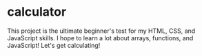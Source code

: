 # calculator

This project is the ultimate beginner's test for my HTML, CSS, and JavaScript skills. I hope to learn a lot about arrays, functions, and JavaScript! Let's get calculating!

